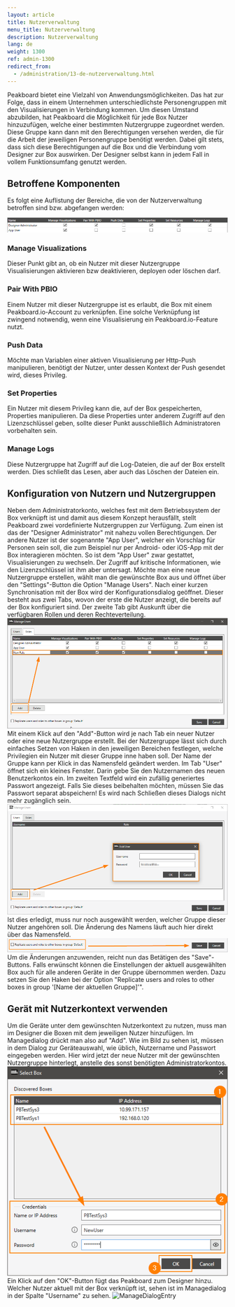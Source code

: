 ```yaml
---
layout: article
title: Nutzerverwaltung
menu_title: Nutzerverwaltung
description: Nutzerverwaltung
lang: de
weight: 1300
ref: admin-1300
redirect_from:
  - /administration/13-de-nutzerverwaltung.html
---
```


Peakboard bietet eine Vielzahl von Anwendungsmöglichkeiten. Das hat zur Folge, dass in einem Unternehmen unterschiedlichste Personengruppen mit den Visualisierungen in Verbindung kommen. Um diesen Umstand abzubilden, hat Peakboard die Möglichkeit für jede Box Nutzer hinzuzufügen, welche einer bestimmten Nutzergruppe zugeordnet werden. Diese Gruppe kann dann mit den Berechtigungen versehen werden, die für die Arbeit der jeweiligen Personengruppe benötigt werden.
Dabei gilt stets, dass sich diese Berechtigungen auf die Box und die Verbindung vom Designer zur Box auswirken. Der Designer selbst kann in jedem Fall in vollem Funktionsumfang genutzt werden.

## Betroffene Komponenten

Es folgt eine Auflistung der Bereiche, die von der Nutzerverwaltung betroffen sind bzw. abgefangen werden:

![Overview](/assets/images/admin/usermanagement/Overview.png)

### Manage Visualizations
Dieser Punkt gibt an, ob ein Nutzer mit dieser Nutzergruppe Visualisierungen aktivieren bzw deaktivieren, deployen oder löschen darf.

### Pair With PBIO
Einem Nutzer mit dieser Nutzergruppe ist es erlaubt, die Box mit einem Peakboard.io-Account zu verknüpfen. Eine solche Verknüpfung ist zwingend notwendig, wenn eine Visualisierung ein Peakboard.io-Feature nutzt.

### Push Data
Möchte man Variablen einer aktiven Visualisierung per Http-Push manipulieren, benötigt der Nutzer, unter dessen Kontext der Push gesendet wird, dieses Privileg.

### Set Properties
Ein Nutzer mit diesem Privileg kann die, auf der Box gespeicherten, Properties manipulieren. Da diese Properties unter anderem Zugriff auf den Lizenzschlüssel geben, sollte dieser Punkt ausschließlich Administratoren vorbehalten sein.

### Manage Logs
Diese Nutzergruppe hat Zugriff auf die Log-Dateien, die auf der Box erstellt werden. Dies schließt das Lesen, aber auch das Löschen der Dateien ein.

## Konfiguration von Nutzern und Nutzergruppen

Neben dem Administratorkonto, welches fest mit dem Betriebssystem der Box verknüpft ist und damit aus diesem Konzept herausfällt, stellt Peakboard zwei vordefinierte Nutzergruppen zur Verfügung. Zum einen ist das der "Designer Administrator" mit nahezu vollen Berechtigungen. Der andere Nutzer ist der sogenannte "App User", welcher ein Vorschlag für Personen sein soll, die zum Beispiel nur per Android- oder iOS-App mit der Box interagieren möchten. So ist dem "App User" zwar gestattet, Visualisierungen zu wechseln. Der Zugriff auf kritische Informationen, wie den Lizenzschlüssel ist ihm aber untersagt.
Möchte man eine neue Nutzergruppe erstellen, wählt man die gewünschte Box aus und öffnet über den "Settings"-Button die Option "Manage Users". Nach einer kurzen Synchronisation mit der Box wird der Konfigurationsdialog geöffnet. Dieser besteht aus zwei Tabs, wovon der erste die Nutzer anzeigt, die bereits auf der Box konfiguriert sind. Der zweite Tab gibt Auskunft über die verfügbaren Rollen und deren Rechteverteilung.
![NewGroup](/assets/images/admin/usermanagement/NewUsergroup.png)
Mit einem Klick auf den "Add"-Button wird je nach Tab ein neuer Nutzer oder eine neue Nutzergruppe erstellt. Bei der Nutzergruppe lässt sich durch einfaches Setzen von Haken in den jeweiligen Bereichen festlegen, welche Privilegien ein Nutzer mit dieser Gruppe inne haben soll. Der Name der Gruppe kann per Klick in das Namensfeld geändert werden. Im Tab "User" öffnet sich ein kleines Fenster. Darin gebe Sie den Nutzernamen des neuen Benutzerkontos ein. Im zweiten Textfeld wird ein zufällig generiertes Passwort angezeigt. Falls Sie dieses beibehalten möchten, müssen Sie das Passwort separat abspeichern! Es wird nach Schließen dieses Dialogs nicht mehr zugänglich sein.
![NewUser](/assets/images/admin/usermanagement/NewUser.png)
Ist dies erledigt, muss nur noch ausgewählt werden, welcher Gruppe dieser Nutzer angehören soll. Die Änderung des Namens läuft auch hier direkt über das Namensfeld.
![Save](/assets/images/admin/usermanagement/Save.png)
Um die Änderungen anzuwenden, reicht nun das Betätigen des "Save"-Buttons. Falls erwünscht können die Einstellungen der aktuell ausgewählten Box auch für alle anderen Geräte in der Gruppe übernommen werden. Dazu setzen Sie den Haken bei der Option "Replicate users and roles to other boxes in group '[Name der aktuellen Gruppe]'".

## Gerät mit Nutzerkontext verwenden

Um die Geräte unter dem gewünschten Nutzerkontext zu nutzen, muss man im Designer die Boxen mit dem jeweiligen Nutzer hinzufügen. Im Managedialog drückt man also auf "Add". Wie im Bild zu sehen ist, müssen in dem Dialog zur Geräteauswahl, wie üblich, Nutzername und Passwort eingegeben werden. Hier wird jetzt der neue Nutzer mit der gewünschten Nutzergruppe hinterlegt, anstelle des sonst benötigten Administratorkontos.
![AddDevice](/assets/images/admin/usermanagement/AddDevice.png)
Ein Klick auf den "OK"-Button fügt das Peakboard zum Designer hinzu. Welcher Nutzer aktuell mit der Box verknüpft ist, sehen ist im Managedialog in der Spalte "Username" zu sehen.
![ManageDialogEntry](/assets/images/admin/usermanagement/ManageDialogEntry.png)